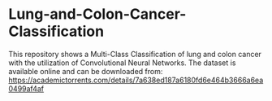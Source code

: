 # Lung-and-Colon-Cancer-Classification
This repository shows a Multi-Class Classification of lung and colon cancer with the utilization of Convolutional Neural Networks.
The dataset is available online and can be downloaded from:
https://academictorrents.com/details/7a638ed187a6180fd6e464b3666a6ea0499af4af
